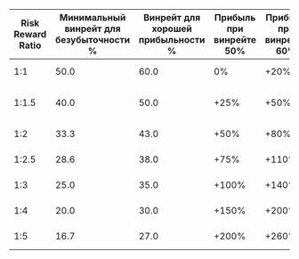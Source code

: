 
| Risk Reward Ratio | Минимальный винрейт для безубыточности % | Винрейт для хорошей прибыльности % | Прибыль при винрейте 50% | Прибыль при винрейте 60% | Типичные стратегии             | Сложность достижения |
| ----------------- | ---------------------------------------- | ---------------------------------- | ------------------------ | ------------------------ | ------------------------------ | -------------------- |
| 1:1               | 50.0                                     | 60.0                               | 0%                       | +20%                     | Скальпинг, высокочастотная     | Легко                |
| 1:1.5             | 40.0                                     | 50.0                               | +25%                     | +50%                     | Дневной трейдинг, пробои       | Легко-средне         |
| 1:2               | 33.3                                     | 43.0                               | +50%                     | +80%                     | Свинг трейдинг, тренд-фоловинг | Средне               |
| 1:2.5             | 28.6                                     | 38.0                               | +75%                     | +110%                    | Позиционная торговля           | Средне-сложно        |
| 1:3               | 25.0                                     | 35.0                               | +100%                    | +140%                    | Долгосрочные позиции           | Сложно               |
| 1:4               | 20.0                                     | 30.0                               | +150%                    | +200%                    | Коррекционная торговля         | Очень сложно         |
| 1:5               | 16.7                                     | 27.0                               | +200%                    | +260%                    | Специальные ситуации           | Крайне сложно        |